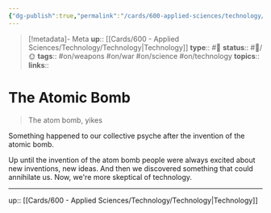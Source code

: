 ```yaml
---
{"dg-publish":true,"permalink":"/cards/600-applied-sciences/technology/the-atomic-bomb/","title":"The Atomic Bomb"}
---
```


> [!metadata]- Meta
> **up**:: [[Cards/600 - Applied Sciences/Technology/Technology\|Technology]]
> **type**:: #📝 
> **status**:: #📝/🌞
> **tags**::  #on/weapons #on/war #on/science #on/technology 
> **topics**:: 
> **links**::


# The Atomic Bomb

> The atom bomb, yikes

Something happened to our collective psyche after the invention of the atomic bomb. 

Up until the invention of the atom bomb people were always excited about new inventions, new ideas. And then we discovered something that could annihilate us. Now, we're more skeptical of technology. 


---
up:: [[Cards/600 - Applied Sciences/Technology/Technology\|Technology]]

